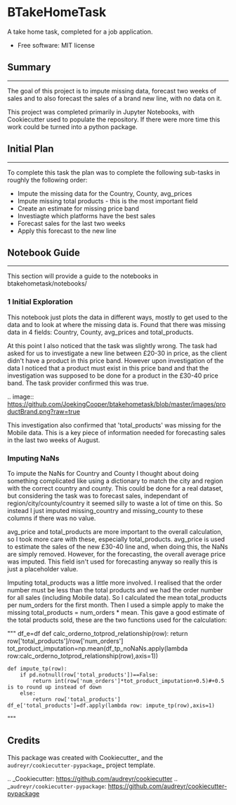 
# BTakeHomeTask


A take home task, completed for a job application.


* Free software: MIT license


## Summary
-----------
The goal of this project is to impute missing data, forecast two weeks of sales and to also forecast the sales of a brand new line, with no data on it.

This project was completed primarily in Jupyter Notebooks, with Cookiecutter used to populate the repository. If there were more time this work could be turned into a python package.

## Initial Plan
------------
To complete this task the plan was to complete the following sub-tasks in roughly the following order:

* Impute the missing data for the Country, County, avg_prices
* Impute missing total products - this is the most important field
* Create an estimate for missing price band
* Investiagte which platforms have the best sales
* Forecast sales for the last two weeks
* Apply this forecast to the new line

## Notebook Guide
--------------
This section will provide a guide to the notebooks in btakehometask/notebooks/

### 1 Initial Exploration

This notebook just plots the data in different ways, mostly to get used to the data and to look at where the missing data is. Found that there was missing data in 4 fields: Country, County, avg_prices and total_products.

At this point I also noticed that the task was slightly wrong. The task had asked for us to investigate a new line between £20-30 in price, as the client didn't have a product in this price band. However upon investigation of the data I noticed that a product must exist in this price band and that the investigation was supposed to be done for a product in the £30-40 price band. The task provider confirmed this was true.


.. image:: https://github.com/JoekingCooper/btakehometask/blob/master/images/productBrand.png?raw=true


This investigation also confirmed that 'total_products' was missing for the Mobile data. This is a key piece of information needed for forecasting sales in the last two weeks of August.

### Imputing NaNs

To impute the NaNs for Country and County I thought about doing something complicated like using a dictionary to match the city and region with the correct country and county. This could be done for a real dataset, but considering the task was to forecast sales, independant of region/city/county/country it seemed silly to waste a lot of time on this. So instead I just imputed missing_country and missing_county to these columns if there was no value.

avg_price and total_products are more important to the overall calculation, so I took more care with these, especially total_products. avg_price is used to estimate the sales of the new £30-40 line and, when doing this, the NaNs are simply removed. However, for the forecasting, the overall average price was imputed. This field isn't used for forecasting anyway so really this is just a placeholder value. 

Imputing total_products was a little more involved. I realised that the order number must be less than the total products and we had the order number for all sales (including Mobile data). So I calculated the mean total_products per num_orders for the first month. Then I used a simple apply to make the missing total_products = num_orders * mean. This gave a good estimate of the total products sold, these are the two functions used for the calculation:

"""
    df_e=df
    def calc_orderno_totprod_relationship(row):
        return row['total_products']/row['num_orders']
    tot_product_imputation=np.mean(df_tp_noNaNs.apply(lambda row:calc_orderno_totprod_relationship(row),axis=1))

    def impute_tp(row):
        if pd.notnull(row['total_products'])==False:
            return int(row['num_orders']*tot_product_imputation+0.5)#+0.5 is to round up instead of down
        else:
            return row['total_products']
    df_e['total_products']=df.apply(lambda row: impute_tp(row),axis=1)
"""

Credits
-------

This package was created with Cookiecutter_ and the `audreyr/cookiecutter-pypackage`_ project template.

.. _Cookiecutter: https://github.com/audreyr/cookiecutter
.. _`audreyr/cookiecutter-pypackage`: https://github.com/audreyr/cookiecutter-pypackage
